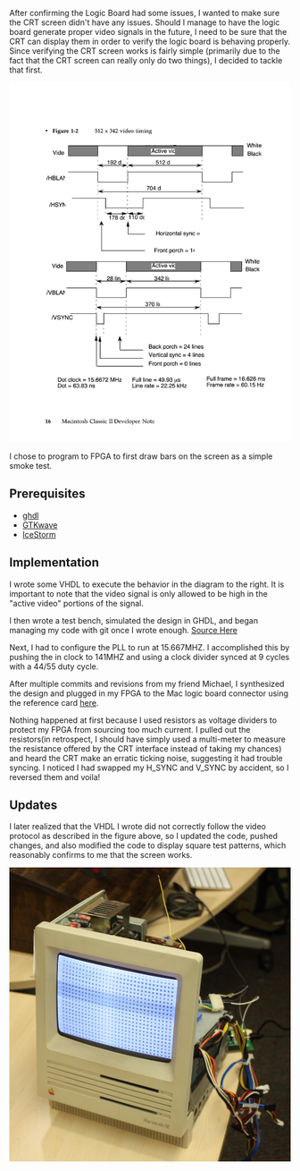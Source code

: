 After confirming the Logic Board had some issues, I wanted to make sure the CRT screen didn't have any issues. Should I manage to have the logic board generate proper video signals in the future, I need to be sure that the CRT can display them in order to verify the logic board is behaving properly. Since verifying the CRT screen works is fairly simple (primarily due to the fact that the CRT screen can really only do two things), I decided to tackle that first. 

![](timing_diagram.png)

I chose to program to FPGA to first draw bars on the screen as a simple smoke test.

## Prerequisites 
 - [ghdl]
 - [GTKwave] 
 - [IceStorm]

## Implementation 
I wrote some VHDL to execute the behavior in the diagram to the right. It is important to note that the video signal is only allowed to be high in the "active video" portions of the signal.

I then wrote a test bench, simulated the design in GHDL, and began managing my code with git once I wrote enough. [Source Here]

Next, I had to configure the PLL to run at 15.667MHZ. I accomplished this by pushing the in clock to 141MHZ and using a clock divider synced at 9 cycles with a 44/55 duty cycle.

After multiple commits and revisions from my friend Michael, I synthesized the design and plugged in my FPGA to the Mac logic board connector using the reference card [here].

Nothing happened at first because I used resistors as voltage dividers to protect my FPGA from sourcing too much current. I pulled out the resistors(in retrospect, I should have simply used a multi-meter to measure the resistance offered by the CRT interface instead of taking my chances) and heard the CRT make an erratic ticking noise, suggesting it had trouble syncing. I noticed I had swapped my H_SYNC and V_SYNC by accident, so I reversed them and voila!

## Updates 
I later realized that the VHDL I wrote did not correctly follow the video protocol as described in the figure above, so I updated the code, pushed changes, and also modified the code to display square test patterns, which reasonably confirms to me that the screen works.

![](mac_displaying_squares_cropped_compressed.jpg)

[ghdl]:http://ghdl.free.fr
[GTKwave]:https://sourceforge.net/projects/gtkwave/files/gtkwave-3.3.89-osx-app/
[IceStorm]:https://github.com/FPGAwars/toolchain-icestorm/wiki
[Source Here]:https://github.com/BracketMaster/MacSE_CRT_Controller_Test
[here]: power_pinout.png
